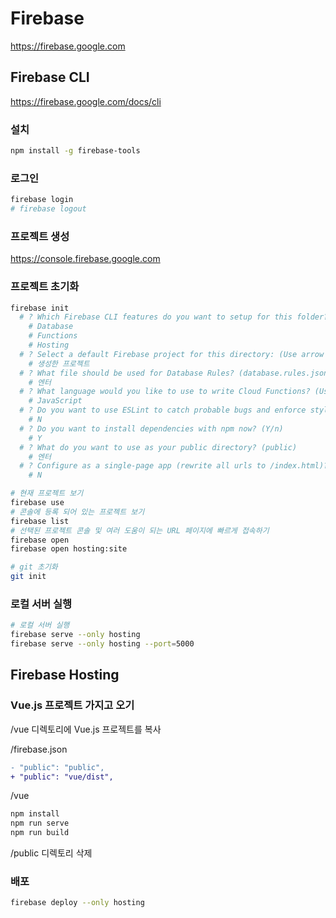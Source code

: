 # Firebase
https://firebase.google.com

## Firebase CLI
https://firebase.google.com/docs/cli

### 설치
```sh
npm install -g firebase-tools
```

### 로그인
```sh
firebase login
# firebase logout
```

### 프로젝트 생성
https://console.firebase.google.com

### 프로젝트 초기화
```sh
firebase init
  # ? Which Firebase CLI features do you want to setup for this folder? Press Space to select features, then Enter to confirm your choices. (Press <space> to select)
    # Database
    # Functions
    # Hosting
  # ? Select a default Firebase project for this directory: (Use arrow keys)
    # 생성한 프로젝트
  # ? What file should be used for Database Rules? (database.rules.json)
    # 엔터
  # ? What language would you like to use to write Cloud Functions? (Use arrow keys)
    # JavaScript
  # ? Do you want to use ESLint to catch probable bugs and enforce style? (y/N)
    # N
  # ? Do you want to install dependencies with npm now? (Y/n)
    # Y
  # ? What do you want to use as your public directory? (public)
    # 엔터
  # ? Configure as a single-page app (rewrite all urls to /index.html)? (y/N)
    # N

# 현재 프로젝트 보기
firebase use
# 콘솔에 등록 되어 있는 프로젝트 보기
firebase list
# 선택된 프로젝트 콘솔 및 여러 도움이 되는 URL 페이지에 빠르게 접속하기
firebase open
firebase open hosting:site
```
```sh
# git 초기화
git init
```

### 로컬 서버 실행
```sh
# 로컬 서버 실행
firebase serve --only hosting
firebase serve --only hosting --port=5000
```

## Firebase Hosting
### Vue.js 프로젝트 가지고 오기
/vue 디렉토리에 Vue.js 프로젝트를 복사

/firebase.json
```diff
- "public": "public",
+ "public": "vue/dist",
```

/vue
```sh
npm install
npm run serve
npm run build
```

/public 디렉토리 삭제

### 배포
```sh
firebase deploy --only hosting
```
